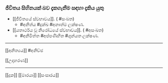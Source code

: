 ### ජීවිතය සිහිනයක් බව දැකගැනීම සඳහා දැකිය යුතු

- [[ජීවිතයේ ස්වභාවය]]. ( #සංඛත)
	- #අනිත්ය   #දුක්ඛ  #අනාත්ම ලක්ෂණ.
- [[යතාර්ථය වූ නිරෝධයේ ස්වභාවය]]. ( #අසංඛත)
	- #අනිමිත්ත #අප්පණිහිත #ශුන්යත ලක්ෂණ.
---
[[අනිත්‍යය]]           #අනිච්ඡ 

[[උදාහරණ]]

---
[[දුක]]  [[මාරයා]] [[සංසාරය]] 